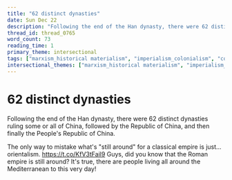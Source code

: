 ```yaml
---
title: "62 distinct dynasties"
date: Sun Dec 22
description: "Following the end of the Han dynasty, there were 62 distinct dynasties ruling some or all of China, followed by the Republic of China, and then finally the..."
thread_id: thread_0765
word_count: 73
reading_time: 1
primary_theme: intersectional
tags: ["marxism_historical materialism", "imperialism_colonialism", "covid_public health politics"]
intersectional_themes: ["marxism_historical materialism", "imperialism_colonialism", "covid_public health politics"]
---
```


# 62 distinct dynasties

Following the end of the Han dynasty, there were 62 distinct dynasties ruling some or all of China, followed by the Republic of China, and then finally the People's Republic of China.

The only way to mistake what's "still around" for a classical empire is just... orientalism. https://t.co/KfV3tFail9 Guys, did you know that the Roman empire is still around? It's true, there are people living all around the Mediterranean to this very day!